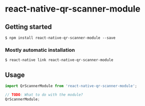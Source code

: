 # react-native-qr-scanner-module

## Getting started

`$ npm install react-native-qr-scanner-module --save`

### Mostly automatic installation

`$ react-native link react-native-qr-scanner-module`

## Usage
```javascript
import QrScannerModule from 'react-native-qr-scanner-module';

// TODO: What to do with the module?
QrScannerModule;
```
